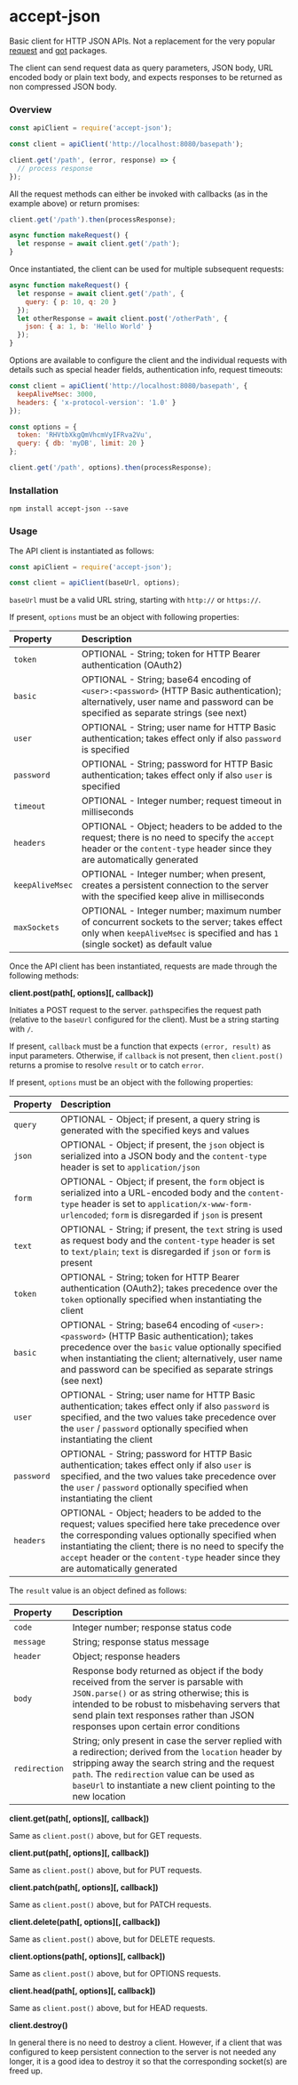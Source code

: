 # accept-json

Basic client for HTTP JSON APIs. Not a replacement for the very popular [request](https://github.com/request/request) and [got](https://github.com/sindresorhus/got) packages.

The client can send request data as query parameters, JSON body, URL encoded body or plain text body, and expects responses to be returned as non compressed JSON body.

### Overview

```javascript
const apiClient = require('accept-json');

const client = apiClient('http://localhost:8080/basepath');

client.get('/path', (error, response) => {
  // process response
});
```

All the request methods can either be invoked with callbacks (as in the example above) or return promises:

```javascript
client.get('/path').then(processResponse);
```

```javascript
async function makeRequest() {
  let response = await client.get('/path');
}
```

Once instantiated, the client can be used for multiple subsequent requests:

```javascript
async function makeRequest() {
  let response = await client.get('/path', {
    query: { p: 10, q: 20 }
  });
  let otherResponse = await client.post('/otherPath', {
    json: { a: 1, b: 'Hello World' }
  });
}
```

Options are available to configure the client and the individual requests with details such as special header fields, authentication info, request timeouts:

```javascript
const client = apiClient('http://localhost:8080/basepath', {
  keepAliveMsec: 3000,
  headers: { 'x-protocol-version': '1.0' }
});

const options = {
  token: 'RHVtbXkgQmVhcmVyIFRva2Vu',
  query: { db: 'myDB', limit: 20 }
};

client.get('/path', options).then(processResponse);
```

### Installation

```
npm install accept-json --save
```

### Usage

The API client is instantiated as follows:

```javascript
const apiClient = require('accept-json');

const client = apiClient(baseUrl, options);
```

`baseUrl` must be a valid URL string, starting with `http://` or `https://`.

If present, `options` must be an object with following properties:

| Property        | Description |
|:----------------|:------------|
| `token`         | OPTIONAL - String; token for HTTP Bearer authentication (OAuth2) |
| `basic`         | OPTIONAL - String; base64 encoding of `<user>:<password>` (HTTP Basic authentication); alternatively, user name and password can be specified as separate strings (see next) |
| `user`          | OPTIONAL - String; user name for HTTP Basic authentication; takes effect only if also `password` is specified |
| `password`      | OPTIONAL - String; password for HTTP Basic authentication; takes effect only if also `user` is specified
| `timeout`       | OPTIONAL - Integer number; request timeout in milliseconds |
| `headers`       | OPTIONAL - Object; headers to be added to the request; there is no need to specify the `accept` header or the `content-type` header since they are automatically generated
| `keepAliveMsec` | OPTIONAL - Integer number; when present, creates a persistent connection to the server with the specified keep alive in milliseconds |
| `maxSockets`    | OPTIONAL - Integer number; maximum number of concurrent sockets to the server; takes effect only when `keepAliveMsec` is specified and has `1` (single socket) as default value |

Once the API client has been instantiated, requests are made through the following methods:

**client.post(path[, options][, callback])**

Initiates a POST request to the server. `path`specifies the request path (relative to the `baseUrl` configured for the client). Must be a string starting with `/`.

If present, `callback` must be a function that expects `(error, result)` as input parameters. Otherwise, if `callback` is not present, then `client.post()` returns a promise to resolve `result` or to catch `error`.

If present, `options` must be an object with the following properties:

| Property        | Description |
|:----------------|:------------|
| `query`         | OPTIONAL - Object; if present, a query string is generated with the specified keys and values |
| `json`          | OPTIONAL - Object; if present, the `json` object is serialized into a JSON body and the `content-type` header is set to `application/json` |
| `form`          | OPTIONAL - Object; if present, the `form` object is serialized into a URL-encoded body and the `content-type` header is set to `application/x-www-form-urlencoded`; `form` is disregarded if `json` is present |
| `text`          | OPTIONAL - String; if present, the `text` string is used as request body and the `content-type` header is set to `text/plain`; `text` is disregarded if `json` or `form` is present |
| `token`         | OPTIONAL - String; token for HTTP Bearer authentication (OAuth2); takes precedence over the `token` optionally specified when instantiating the client |
| `basic`         | OPTIONAL - String; base64 encoding of `<user>:<password>` (HTTP Basic authentication); takes precedence over the `basic` value optionally specified when instantiating the client; alternatively, user name and password can be specified as separate strings (see next) |
| `user`          | OPTIONAL - String; user name for HTTP Basic authentication; takes effect only if also `password` is specified, and the two values take precedence over the `user` / `password` optionally specified when instantiating the client |
| `password`      | OPTIONAL - String; password for HTTP Basic authentication; takes effect only if also `user` is specified, and the two values take precedence over the `user` / `password` optionally specified when instantiating the client |
| `headers`       | OPTIONAL - Object; headers to be added to the request; values specified here take precedence over the corresponding values optionally specified when instantiating the client; there is no need to specify the `accept` header or the `content-type` header since they are automatically generated

The `result` value is an object defined as follows:

| Property      | Description |
|:--------------|:------------|
| `code`        | Integer number; response status code |
| `message`     | String; response status message |
| `header`      | Object; response headers |
| `body`        | Response body returned as object if the body received from the server is parsable with `JSON.parse()` or as string otherwise; this is intended to be robust to misbehaving servers that send plain text responses rather than JSON responses upon certain error conditions |
| `redirection` | String; only present in case the server replied with a redirection; derived from the `location` header by stripping away the search string and the request `path`. The `redirection` value can be used as `baseUrl` to instantiate a new client pointing to the new location |

**client.get(path[, options][, callback])**

Same as `client.post()` above, but for GET requests.

**client.put(path[, options][, callback])**

Same as `client.post()` above, but for PUT requests.

**client.patch(path[, options][, callback])**

Same as `client.post()` above, but for PATCH requests.

**client.delete(path[, options][, callback])**

Same as `client.post()` above, but for DELETE requests.

**client.options(path[, options][, callback])**

Same as `client.post()` above, but for OPTIONS requests.

**client.head(path[, options][, callback])**

Same as `client.post()` above, but for HEAD requests.

**client.destroy()**

In general there is no need to destroy a client. However, if a client that was configured to keep persistent connection to the server is not needed any longer, it is a good idea to destroy it so that the corresponding socket(s) are freed up.
